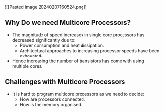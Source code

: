 ![[Pasted image 20240207160524.png]]
## Why Do we need Multicore Processors? 
* The magnitude of speed increases in single core processors has decreased significantly due to:
	* Power consumption and heat dissipation.
	* Architectural approaches to increasing processor speeds have been exhausted.
* Hence increasing the number of transistors has come with using multiple cores.

## Challenges with Multicore Processors
* It is hard to program multicore processors as we need to decide:
	* How are processors connected.
	* How is the memory organised.